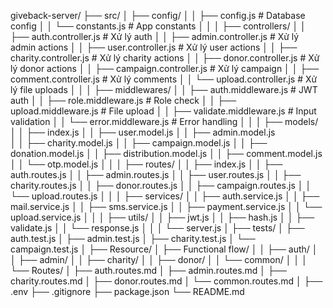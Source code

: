 giveback-server/
├── src/
│   ├── config/
│   │   ├── config.js           # Database config
│   │   └── constants.js        # App constants
│   │
│   ├── controllers/
│   │   ├── auth.controller.js  # Xử lý auth
│   │   ├── admin.controller.js # Xử lý admin actions
│   │   ├── user.controller.js  # Xử lý user actions
│   │   ├── charity.controller.js # Xử lý charity actions
│   │   ├── donor.controller.js # Xử lý donor actions
│   │   ├── campaign.controller.js # Xử lý campaign
│   │   ├── comment.controller.js  # Xử lý comments
│   │   └── upload.controller.js   # Xử lý file uploads
│   │
│   ├── middlewares/
│   │   ├── auth.middleware.js    # JWT auth
│   │   ├── role.middleware.js    # Role check
│   │   ├── upload.middleware.js  # File upload
│   │   ├── validate.middleware.js # Input validation
│   │   └── error.middleware.js   # Error handling
│   │
│   ├── models/
│   │   ├── index.js
│   │   ├── user.model.js
│   │   ├── admin.model.js  
│   │   ├── charity.model.js
│   │   ├── campaign.model.js
│   │   ├── donation.model.js
│   │   ├── distribution.model.js
│   │   ├── comment.model.js
│   │   └── otp.model.js
│   │
│   ├── routes/
│   │   ├── index.js
│   │   ├── auth.routes.js
│   │   ├── admin.routes.js
│   │   ├── user.routes.js
│   │   ├── charity.routes.js
│   │   ├── donor.routes.js
│   │   ├── campaign.routes.js
│   │   └── upload.routes.js
│   │
│   ├── services/
│   │   ├── auth.service.js
│   │   ├── mail.service.js
│   │   ├── sms.service.js
│   │   ├── payment.service.js
│   │   └── upload.service.js
│   │
│   ├── utils/
│   │   ├── jwt.js
│   │   ├── hash.js
│   │   ├── validate.js
│   │   └── response.js
│   │
│   └── server.js
│
├── tests/
│   ├── auth.test.js
│   ├── admin.test.js
│   ├── charity.test.js
│   └── campaign.test.js
│
├── Resource/
│   ├── Functional flow/
│   │   ├── auth/
│   │   ├── admin/ 
│   │   ├── charity/
│   │   ├── donor/
│   │   └── common/
│   │
│   └── Routes/
│       ├── auth.routes.md
│       ├── admin.routes.md
│       ├── charity.routes.md
│       ├── donor.routes.md
│       └── common.routes.md
│
├── .env
├── .gitignore
├── package.json
└── README.md